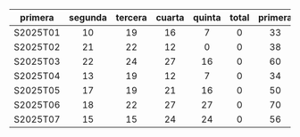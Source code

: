 |  primera  |  segunda  |  tercera  |  cuarta  |  quinta  |  total  |  primera  |
|:---------:|:---------:|:---------:|:--------:|:--------:|:-------:|:---------:|
| S2025T01  |    10     |    19     |    16    |    7     |    0    |    33     |
| S2025T02  |    21     |    22     |    12    |    0     |    0    |    38     |
| S2025T03  |    22     |    24     |    27    |    16    |    0    |    60     |
| S2025T04  |    13     |    19     |    12    |    7     |    0    |    34     |
| S2025T05  |    17     |    19     |    21    |    16    |    0    |    50     |
| S2025T06  |    18     |    22     |    27    |    27    |    0    |    70     |
| S2025T07  |    15     |    15     |    24    |    24    |    0    |    56     |